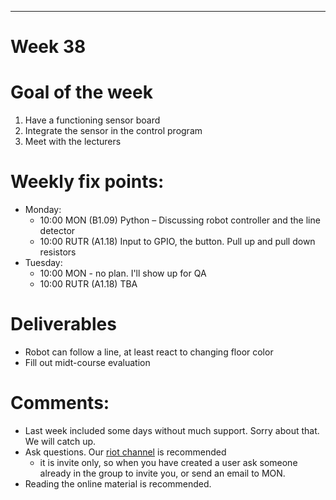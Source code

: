 ---
Week 38
=============

# Goal of the week

1. Have a functioning sensor board
2. Integrate the sensor in the control program
3. Meet with the lecturers

# Weekly fix points:

* Monday:
    * 10:00 MON (B1.09) Python – Discussing robot controller and the line detector
    *	10:00 RUTR (A1.18) Input to GPIO, the button. Pull up and pull down resistors
*	Tuesday:
    *	10:00 MON - no plan. I'll show up for QA
    *	10:00 RUTR (A1.18) TBA

# Deliverables

* Robot can follow a line, at least react to changing floor color
* Fill out midt-course evaluation

# Comments:

* Last week included some days without much support. Sorry about that. We will catch up.
* Ask questions. Our [riot channel](https://matrix.to/#/#EAL_ITT_stud:matrix.org) is recommended
   * it is invite only, so when you have created a user ask someone already in the group to invite you, or send an email to MON.
* Reading the online material is recommended.
